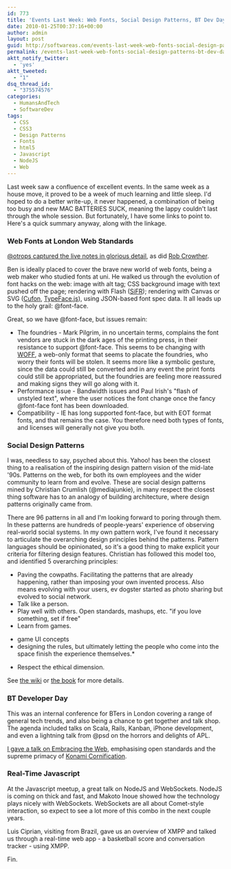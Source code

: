 ```yaml
---
id: 773
title: 'Events Last Week: Web Fonts, Social Design Patterns, BT Dev Day, Real-Time Javascript'
date: 2010-01-25T00:37:16+00:00
author: admin
layout: post
guid: http://softwareas.com/events-last-week-web-fonts-social-design-patterns-bt-dev-day-real-time-javascript
permalink: /events-last-week-web-fonts-social-design-patterns-bt-dev-day-real-time-javascript/
aktt_notify_twitter:
  - 'yes'
aktt_tweeted:
  - "1"
dsq_thread_id:
  - "375574576"
categories:
  - HumansAndTech
  - SoftwareDev
tags:
  - CSS
  - CSS3
  - Design Patterns
  - Fonts
  - html5
  - Javascript
  - NodeJS
  - Web
---
```

Last week saw a confluence of excellent events. In  the same week as a house move, it proved to be a week of much learning and little sleep. I'd hoped to do a better write-up, it never happened, a combination of being too busy and new MAC BATTERIES SUCK, meaning the lappy couldn't last through the whole session. But fortunately, I have some links to point to. Here's a quick summary anyway, along with the linkage.

<h3>Web Fonts at London Web Standards</h3>

<a href="http://www.londonwebstandards.org/2010/01/lws-january-web-fonts-with-ben-weiner-live-blog/">@otrops captured the live notes in glorious detail</a>, as did <a href="http://www.boogdesign.com/b2evo/index.php/2010/01/19/lws-january-web-fonts?blog=2">Rob Crowther</a>.

Ben is ideally placed to cover the brave new world of web fonts, being a web maker who studied fonts at uni. He walked us through the evolution of font hacks on the web: image with alt tag; CSS background image with text pushed off the page; rendering with Flash (<a href="http://www.mikeindustries.com/blog/sifr">SiFR</a>); rendering with Canvas or SVG (<a href="http://cufon.shoqolate.com/generate/">Cufon</a>, <a href="http://typeface.neocracy.org/">TypeFace.js</a>), using JSON-based font spec data. It all leads up to the holy grail: @font-face.

Great, so we have @font-face, but issues remain:
* The foundries - Mark Pilgrim, in no uncertain terms, <a href="http://diveintomark.org/archives/2009/04/21/fuck-the-foundries"></a>complains the font vendors are stuck in the dark ages of the printing press</a>, in their resistance to support @font-face. This seems to be changing with <a href="http://people.mozilla.com/~jkew/woff/woff-spec-latest.html">WOFF</a>, a web-only format that seems to placate the foundries, who worry their fonts will be stolen. It seems more like a symbolic gesture, since the data could still be converted and in any event the print fonts could still be appropriated, but the foundries are feeling more reassured and making signs they will go along with it.
* Performance issue - Bandwidth issues and Paul Irish's "flash of unstyled text", where the user notices the font change once the fancy @font-face font has been downloaded.
* Compatibility - IE has long supported font-face, but with EOT format fonts, and that remains the case. You therefore need both types of fonts, and licenses will generally not give you both.

<h3>Social Design Patterns</h3>

I was, needless to say, psyched about this. Yahoo! has been the closest thing to a realisation of the inspiring design pattern vision of the mid-late '90s. Patterns on the web, for both its own employees and the wider community to learn from and evolve. These are social design patterns mined by Christian Crumlish (@mediajunkie), in many respect the closest thing software has to an analogy of building architecture, where design patterns originally came from.

There are 96 patterns in all and I'm looking forward to poring through them. In these patterns are hundreds of people-years' experience of observing real-world social systems. In my own pattern work, I've found it necessary to articulate the overarching design principles behind the patterns. Pattern languages should be opinionated, so it's a good thing to make explicit your criteria for filtering design features. Christian has followed this model too, and identified 5 overarching principles:

* Paving the cowpaths. Facilitating the patterns that are already happening, rather than imposing your own invented process. Also means evolving with your users, ev dogster started as photo sharing but evolved to social network.
* Talk like a person.
* Play well with others. Open standards, mashups, etc. "if you love something, set if free"
* Learn from games.
- game UI concepts
- designing the rules, but ultimately letting the people who come into the space finish the experience themselves.*
* Respect the ethical dimension.

See <a href="http://www.designingsocialinterfaces.com/patterns.wiki/index.php?title=Main_Page">the wiki</a> or <a href="http://www.amazon.com/Designing-Social-Interfaces-Principles-Experience/dp/0596154925">the book</a> for more details.

<h3>BT Developer Day</h3>

This was an internal conference for BTers in London covering a range of general tech trends, and also being a chance to get together and talk shop. The agenda included talks on Scala, Rails, Kanban, iPhone development, and even a lightning talk from @psd on the horrors and delights of APL.

<a href="http://docs.google.com/present/edit?id=0AY-4v1wFiVhuZGNwbjVmM3JfMjdkdmdtNTRnNA&hl=en">I gave a talk on Embracing the Web</a>, emphasising open standards and the supreme primacy of <a href="http://paulirish.com/2009/cornify-easter-egg-with-jquery/">Konami Cornification</a>.

<h3>Real-Time Javascript</h3>

At the Javascript meetup, a great talk on NodeJS and WebSockets. NodeJS is coming on thick and fast, and Makoto Inoue showed how the technology plays nicely with WebSockets. WebSockets are all about Comet-style interaction, so  expect to see a lot more of this combo in the next couple years.

Luis Ciprian, visiting from Brazil, gave us an overview of XMPP and talked us through a real-time web app - a basketball score and conversation tracker - using XMPP.

Fin.
